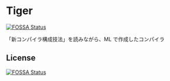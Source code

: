 # Tiger
[![FOSSA Status](https://app.fossa.io/api/projects/git%2Bgithub.com%2F0918nobita%2FTiger.svg?type=shield)](https://app.fossa.io/projects/git%2Bgithub.com%2F0918nobita%2FTiger?ref=badge_shield)


「新コンパイラ構成技法」を読みながら、ML で作成したコンパイラ


## License
[![FOSSA Status](https://app.fossa.io/api/projects/git%2Bgithub.com%2F0918nobita%2FTiger.svg?type=large)](https://app.fossa.io/projects/git%2Bgithub.com%2F0918nobita%2FTiger?ref=badge_large)